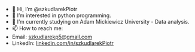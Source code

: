 - 👋 Hi, I’m @szkudlarekPiotr
- 👀 I’m interested in python programming.
- 🌱 I’m currently studying on Adam Mickiewicz University - Data analysis.
- 📫 How to reach me:
- Email: szkudlarekp5@gmail.com
- LinkedIn: [linkedin.com/in/szkudlarekPiotr](linkedin.com/in/szkudlarekPiotr)

<!---
szkudlarekPiotr/szkudlarekPiotr is a ✨ special ✨ repository because its `README.md` (this file) appears on your GitHub profile.
You can click the Preview link to take a look at your changes.
--->
